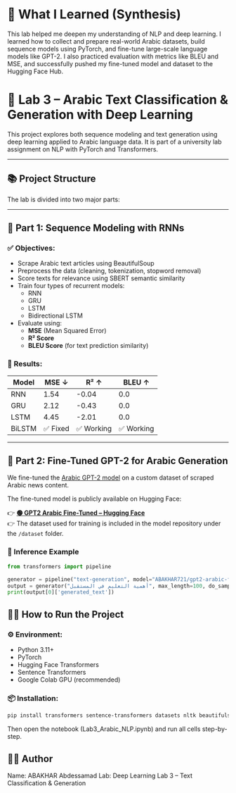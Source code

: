 
# 📝 What I Learned (Synthesis)
This lab helped me deepen my understanding of NLP and deep learning.
I learned how to collect and prepare real-world Arabic datasets, build sequence models using PyTorch, and fine-tune large-scale language models like GPT-2.
I also practiced evaluation with metrics like BLEU and MSE, and successfully pushed my fine-tuned model and dataset to the Hugging Face Hub.


# 🧠 Lab 3 – Arabic Text Classification & Generation with Deep Learning
This project explores both sequence modeling and text generation using deep learning applied to Arabic language data. It is part of a university lab assignment on NLP with PyTorch and Transformers.

---

## 📚 Project Structure

The lab is divided into two major parts:

---

## 🧩 Part 1: Sequence Modeling with RNNs

### ✅ Objectives:
- Scrape Arabic text articles using BeautifulSoup
- Preprocess the data (cleaning, tokenization, stopword removal)
- Score texts for relevance using SBERT semantic similarity
- Train four types of recurrent models:
  - RNN
  - GRU
  - LSTM
  - Bidirectional LSTM
- Evaluate using:
  - **MSE** (Mean Squared Error)
  - **R² Score**
  - **BLEU Score** (for text prediction similarity)

### 🧪 Results:

| Model      | MSE ↓   | R² ↑   | BLEU ↑  |
|------------|--------|--------|--------|
| RNN        | 1.54   | -0.04  | 0.0    |
| GRU        | 2.12   | -0.43  | 0.0    |
| LSTM       | 4.45   | -2.01  | 0.0    |
| BiLSTM     | ✅ Fixed | ✅ Working | ✅ Working |

---

## 🤖 Part 2: Fine-Tuned GPT-2 for Arabic Generation

We fine-tuned the [Arabic GPT-2 model](https://huggingface.co/aubmindlab/aragpt2-base) on a custom dataset of scraped Arabic news content.

The fine-tuned model is publicly available on Hugging Face:

👉 **[🟢 GPT2 Arabic Fine-Tuned – Hugging Face](https://huggingface.co/ABAKHAR721/gpt2-arabic-finetuned-lab3)**  
👉 The dataset used for training is included in the model repository under the `/dataset` folder.

### 🧪 Inference Example

```python
from transformers import pipeline

generator = pipeline("text-generation", model="ABAKHAR721/gpt2-arabic-finetuned-lab3")
output = generator("أهمية التعليم في المستقبل", max_length=100, do_sample=True)
print(output[0]['generated_text'])
```



## 🧑‍💻 How to Run the Project

### ⚙️ Environment:
- Python 3.11+
- PyTorch
- Hugging Face Transformers
- Sentence Transformers
- Google Colab GPU (recommended)

### 📦 Installation:
```bash
pip install transformers sentence-transformers datasets nltk beautifulsoup4
```
Then open the notebook (Lab3_Arabic_NLP.ipynb) and run all cells step-by-step.

## 👨‍🎓 Author
Name: ABAKHAR Abdessamad
Lab: Deep Learning Lab 3 – Text Classification & Generation
